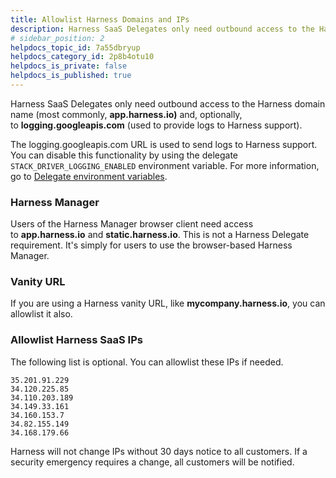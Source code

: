 ```yaml
---
title: Allowlist Harness Domains and IPs
description: Harness SaaS Delegates only need outbound access to the Harness domain name (most commonly, app.harness.io) and, optionally, to logging.googleapis.com. The URL logging.googleapis.com is used to provi…
# sidebar_position: 2
helpdocs_topic_id: 7a55dbryup
helpdocs_category_id: 2p8b4otu10
helpdocs_is_private: false
helpdocs_is_published: true
---
```


Harness SaaS Delegates only need outbound access to the Harness domain name (most commonly, **app.harness.io)** and, optionally, to **logging.googleapis.com** (used to provide logs to Harness support).

The logging.googleapis.com URL is used to send logs to Harness support. You can disable this functionality by using the delegate `STACK_DRIVER_LOGGING_ENABLED` environment variable. For more information, go to [Delegate environment variables](/docs/platform/delegates/delegate-reference/delegate-environment-variables/#stack_driver_logging_enabled).

### Harness Manager

Users of the Harness Manager browser client need access to **app.harness.io** and **static.harness.io**. This is not a Harness Delegate requirement. It's simply for users to use the browser-based Harness Manager.

### Vanity URL

If you are using a Harness vanity URL, like **mycompany.harness.io**, you can allowlist it also.

### Allowlist Harness SaaS IPs

The following list is optional. You can allowlist these IPs if needed.


```
35.201.91.229
34.120.225.85
34.110.203.189
34.149.33.161
34.160.153.7
34.82.155.149
34.168.179.66
```
Harness will not change IPs without 30 days notice to all customers. If a security emergency requires a change, all customers will be notified.

